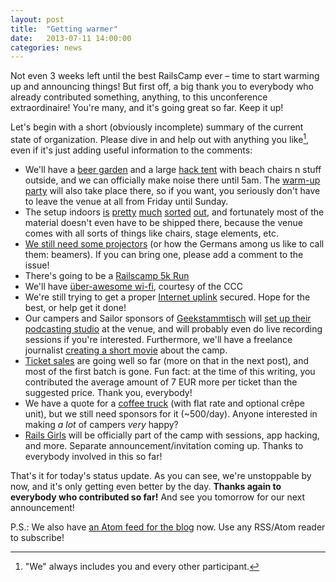 ```yaml
---
layout: post
title:  "Getting warmer"
date:   2013-07-11 14:00:00
categories: news
---
```


Not even 3 weeks left until the best RailsCamp ever – time to start warming up
and announcing things! But first off, a big thank you to everybody who already
contributed something, anything, to this unconference extraordinaire! You're
many, and it's going great so far. Keep it up!

Let's begin with a short (obviously incomplete) summary of the current state of
organization. Please dive in and help out with anything you like[^foot-1], even if it's
just adding useful information to the comments:

* We'll have a [beer garden](https://github.com/railscamp/railscamp-germany-2013/issues/27)
  and a large [hack tent](https://github.com/railscamp/railscamp-germany-2013/issues/16)
  with beach chairs n stuff outside, and we can officially make noise there until 5am. The
  [warm-up party](https://github.com/railscamp/railscamp-germany-2013/issues/36)
  will also take place there, so if you want, you seriously don't have to leave
  the venue at all from Friday until Sunday.
* The setup indoors [is](https://github.com/railscamp/railscamp-germany-2013/issues/21)
  [pretty](https://github.com/railscamp/railscamp-germany-2013/issues/29)
  [much](https://github.com/railscamp/railscamp-germany-2013/issues/23)
  [sorted](https://github.com/railscamp/railscamp-germany-2013/issues/13)
  [out](https://github.com/railscamp/railscamp-germany-2013/issues/3), and
  fortunately most of the material doesn't even have to be shipped there, because
  the venue comes with all sorts of things like chairs, stage elements, etc.
* [We still need some
  projectors](https://github.com/railscamp/railscamp-germany-2013/issues/28)
  (or how the Germans among us like to call them: beamers). If you can bring one,
  please add a comment to the issue!
* There's going to be a [Railscamp 5k Run](https://github.com/railscamp/railscamp-germany-2013/issues/14)
* We'll have [über-awesome wi-fi](https://github.com/railscamp/railscamp-germany-2013/issues/9),
  courtesy of the CCC
* We're still trying to get a proper [Internet
  uplink](https://github.com/railscamp/railscamp-germany-2013/issues/34)
  secured. Hope for the best, or help get it done!
* Our campers and Sailor sponsors of
  [Geekstammtisch](http://geekstammtisch.de/) will [set up their podcasting
  studio](https://github.com/railscamp/railscamp-germany-2013/issues/37) at the
  venue, and will probably even do live recording sessions if you're interested.
  Furthermore, we'll have a freelance journalist [creating a short
  movie](https://github.com/railscamp/railscamp-germany-2013/issues/15) about the
  camp.
* [Ticket sales](https://github.com/railscamp/railscamp-germany-2013/issues/8)
  are going well so far (more on that in the next post), and most of the first
  batch is gone. Fun fact: at the time of this writing, you contributed the
  average amount of 7 EUR more per ticket than the suggested price. Thank you,
  everybody!
* We have a quote for a [coffee
  truck](https://github.com/railscamp/railscamp-germany-2013/issues/17) (with
  flat rate and optional crêpe unit), but we still need sponsors for it
  (~500/day).  Anyone interested in making *a lot* of campers *very* happy?
* [Rails Girls](https://github.com/railscamp/railscamp-germany-2013/issues/30)
  will be officially part of the camp with sessions, app hacking, and more.
  Separate announcement/invitation coming up. Thanks to everybody involved in
  this so far!

That's it for today's status update. As you can see, we're unstoppable by now,
and it's only getting even better by the day. **Thanks again to everybody who
contributed so far!** And see you tomorrow for our next announcement!

P.S.: We also have [an Atom feed for the blog](/blog/feed.xml) now. Use any
RSS/Atom reader to subscribe!

[^foot-1]: "We" always includes you and every other participant.
